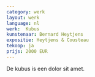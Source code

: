 ```yaml
---
category: werk
layout: werk
language: nl
werk:  Kubus
kunstenaar: Bernard Heytjens
expositie: Heytjens & Cousteau
tekoop: ja
prijs: 2000 EUR
---
```


De kubus is een dolor sit amet.